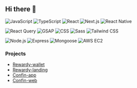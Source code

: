 ## Hi there 👋

![JavaScript](https://img.shields.io/badge/-JavaScript-F7DF1E?style=flat&logo=javascript&logoColor=black)
![TypeScript](https://img.shields.io/badge/-TypeScript-3178C6?style=flat&logo=typescript&logoColor=white)
![React](https://img.shields.io/badge/-React-61DAFB?style=flat&logo=react&logoColor=black)
![Next.js](https://img.shields.io/badge/-Next.js-000000?style=flat&logo=nextdotjs&logoColor=white)
![React Native](https://img.shields.io/badge/-React%20Native-61DAFB?style=flat&logo=react&logoColor=black)

![React Query](https://img.shields.io/badge/-React%20Query-FF4154?style=flat&logo=react-query&logoColor=white)
![GSAP](https://img.shields.io/badge/-GSAP-88CE02?style=flat&logo=greensock&logoColor=white)
![CSS](https://img.shields.io/badge/-CSS-1572B6?style=flat&logo=css3&logoColor=white)
![Sass](https://img.shields.io/badge/-Sass-CC6699?style=flat&logo=sass&logoColor=white)
![Tailwind CSS](https://img.shields.io/badge/-Tailwind%20CSS-06B6D4?style=flat&logo=tailwind-css&logoColor=white)

![Node.js](https://img.shields.io/badge/-Node.js-339933?style=flat&logo=node.js&logoColor=white)
![Express](https://img.shields.io/badge/-Express-000000?style=flat&logo=express&logoColor=white)
![Mongoose](https://img.shields.io/badge/-Mongoose-880000?style=flat&logo=mongoose&logoColor=white)
![AWS EC2](https://img.shields.io/badge/-AWS%20EC2-FF9900?style=flat&logo=amazonaws&logoColor=white)

### Projects
- [Rewardy-wallet](https://play.google.com/store/apps/details?id=com.chainwith.rewardy&hl=ko)
- [Rewardy-landing](https://www.rewardywallet.com/)
- [Confin-app](https://play.google.com/store/apps/details?id=com.confin.app.android&hl=ko)
- [Confin-web](https://confin.live/)




<!--
**habasa/habasa** is a ✨ _special_ ✨ repository because its `README.md` (this file) appears on your GitHub profile.

Here are some ideas to get you started:

- 🔭 I’m currently working on ...
- 🌱 I’m currently learning ...
- 👯 I’m looking to collaborate on ...
- 🤔 I’m looking for help with ...
- 💬 Ask me about ...
- 📫 How to reach me: ...
- 😄 Pronouns: ...
- ⚡ Fun fact: ...
-->
